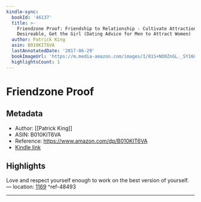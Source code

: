```yaml
---
kindle-sync:
  bookId: '46137'
  title: >-
    Friendzone Proof: Friendship to Relationship - Cultivate Attraction, Become
    Desireable, Get the Girl (Dating Advice for Men to Attract Women)
  author: Patrick King
  asin: B010KIT6VA
  lastAnnotatedDate: '2017-06-29'
  bookImageUrl: 'https://m.media-amazon.com/images/I/81S+NO0ZnGL._SY160.jpg'
  highlightsCount: 1
---
```

# Friendzone Proof
## Metadata
* Author: [[Patrick King]]
* ASIN: B010KIT6VA
* Reference: https://www.amazon.com/dp/B010KIT6VA
* [Kindle link](kindle://book?action=open&asin=B010KIT6VA)

## Highlights
Love and respect yourself enough to work on the best version of yourself. — location: [1169](kindle://book?action=open&asin=B010KIT6VA&location=1169) ^ref-48493

---
